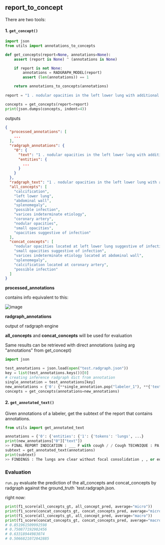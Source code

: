<h2>report_to_concept</h2>

There are two tools:

#### 1. `get_concept()`

```python
import json
from utils import annotations_to_concepts

def get_concepts(report=None, annotations=None):
    assert (report is None) ^ (annotations is None)

    if report is not None:
        annotations = RADGRAPH_MODEL(report)
        assert (len(annotations)) == 1

    return annotations_to_concepts(annotations)
    
report = "1 . nodular opacities in the left lower lung with additional small ground-glass opacities bilaterally may represent infection . chest ct recommended for further assessment given infectious symptoms . 2 . abdominal wall varices of indeterminate etiology . 3 . splenomegaly . 4 . coronary artery calcification . acute findings were discussed with dr . ___ by dr . ___ by telephone at 6 : 54 p . m . on ___ ."

concepts = get_concepts(report=report)
print(json.dumps(concepts, indent=4))
```

outputs

```json
{
  "processed_annotations": [
    ...
  ],
  "radgraph_annotations": {
    "0": {
      "text": "1 . nodular opacities in the left lower lung with additional small ground-glass opacities bilaterally may represent infection . chest ct recommended for further assessment given infectious symptoms . 2 . abdominal wall varices of indeterminate etiology . 3 . splenomegaly . 4 . coronary artery calcification . acute findings were discussed with dr . ___ by dr . ___ by telephone at 6 : 54 p . m . on ___ .",
      "entities": {
        ...
      }
    }
  },
  "radgraph_text": "1 . nodular opacities in the left lower lung with additional small ground-glass opacities bilaterally may represent infection . chest ct recommended for further assessment given infectious symptoms . 2 . abdominal wall varices of indeterminate etiology . 3 . splenomegaly . 4 . coronary artery calcification . acute findings were discussed with dr . ___ by dr . ___ by telephone at 6 : 54 p . m . on ___ .",
  "all_concepts": [
    "calcification",
    "left lower lung",
    "abdominal wall",
    "splenomegaly",
    "possible infection",
    "varices indeterminate etiology",
    "coronary artery",
    "nodular opacities",
    "small opacities",
    "opacities suggestive of infection"
  ],
  "concat_concepts": [
    "nodular opacities located at left lower lung suggestive of infection",
    "small opacities suggestive of infection",
    "varices indeterminate etiology located at abdominal wall",
    "splenomegaly",
    "calcification located at coronary artery",
    "possible infection"
  ]
}
```

<b>processed_annotations</b>

contains info equivalent to this:

<img src="https://i.ibb.co/p2HvjB8/image.png" alt="image" border="0">

<b>radgraph_annotations</b>

output of radgraph engine

<b>all_concepts</b> and <b>concat_concepts</b> will be used for evaluation

Same results can be retrieved with direct annotations (using arg "annotations" from get_concept)

```python
import json

test_annotations = json.load(open("test.radgraph.json"))
key = list(test_annotations.keys())[0]
# creating inference radgraph dict from annotation
single_annotation = test_annotations[key]
new_annotations = {'0': {**single_annotation.pop("labeler_1"), **{'text': single_annotation["text"]}}}
concepts = get_concepts(annotations=new_annotations)
```

#### 2. `get_annotated_text()`
Given annotations of a labeler, get the subtext of the report that contains annotations.
```python
from utils import get_annotated_text

annotations = {'0': {'entities': {'1': {'tokens': 'lungs', ...}
print(new_annotations["0"]["text"])
>> FINAL REPORT INDICATION : ___ F with cough / / Cough TECHNIQUE : PA and lateral views of the chest . COMPARISON : None . FINDINGS : The lungs are clear without focal consolidation , , or edema . The cardiomediastinal silhouette is within normal limits . No acute osseous abnormalities . IMPRESSION : No acute cardiopulmonary process .
subtext = get_annotated_text(annotations)
print(subtext)
>> FINDINGS : The lungs are clear without focal consolidation , , or edema . The cardiomediastinal silhouette is within normal limits . No acute osseous abnormalities . IMPRESSION : No acute cardiopulmonary process .
```

### Evaluation
`run.py` evaluate the prediction of the all_concepts and concat_concepts by radgraph against the ground_truth `test.radgraph.json.

right now:
```python
print(f1_score(all_concepts_gt, all_concept_pred, average="micro"))
print(f1_score(concat_concepts_gt, concat_concepts_pred, average="micro"))
print(f1_score(all_concepts_gt, all_concept_pred, average="macro"))
print(f1_score(concat_concepts_gt, concat_concepts_pred, average="macro"))
# 0.851961509992598
# 0.750877192982456
# 0.63318944983074
# 0.5066821072042885
```
